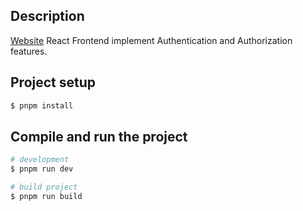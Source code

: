 ## Description

[Website](https://easy-generator-react-test-production.up.railway.app) React Frontend implement Authentication and Authorization features.

## Project setup

```bash
$ pnpm install
```

## Compile and run the project

```bash
# development
$ pnpm run dev

# build project
$ pnpm run build

```
